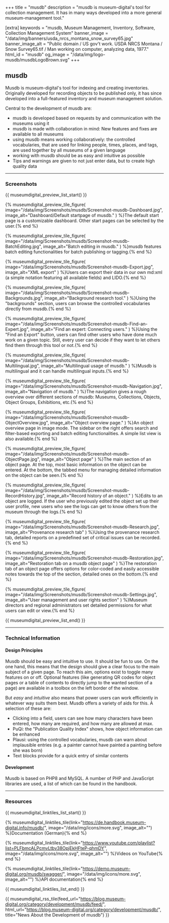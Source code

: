 +++
title = "musdb"
description = "musdb is museum-digital's tool for collection management. It has in many ways developed into a more general museum-management tool."

[extra]
keywords = "musdb, Museum Management, Inventory, Software, Collection Management System"
banner_image = "/data/img/banners/usda_nrcs_montana_snow_survey65.jpg"
banner_image_alt = "Public domain / US gov't work. USDA NRCS Montana / Snow Survey65.tif / Man working on computer, analyzing data, 1977."
html_id = "musdb"
og_image = "/data/img/logo-musdb/musdbLogoBrown.svg"
+++

## musdb

Musdb is museum-digital's tool for indexing and creating inventories. Originally developed for recording objects to be published only, it has since developed into a full-featured inventory and museum management solution.

Central to the development of musdb are:

- musdb is developed based on requests by and communication with the museums using it
- musdb is made with collaboration in mind: New features and fixes are available to all museums
- using musdb means working collaboratively: the controlled vocabularies, that are used for linking people, times, places, and tags, are used together by all museums of a given language
- working with musdb should be as easy and intuitive as possible
- Tips and warnings are given to not just enter data, but to create high quality data

----

### Screenshots

{{ museumdigital_preview_list_start() }}

{% museumdigital_preview_tile_figure(
    image="/data/img/Screenshots/musdb/Screenshot-musdb-Dashboard.jpg",
    image_alt="Dashboard/Default startpage of musdb."
    ) %}The default start page is a customizable dashboard. Other start pages can be selected by the user.{% end %}

{% museumdigital_preview_tile_figure(
    image="/data/img/Screenshots/musdb/Screenshot-musdb-BatchEditing.jpg",
    image_alt="Batch editing in musdb."
    ) %}musdb features batch editing functionalities for batch publishing or tagging.{% end %}

{% museumdigital_preview_tile_figure(
    image="/data/img/Screenshots/musdb/Screenshot-musdb-Export.jpg",
    image_alt="XML export"
    ) %}Users can export their data in our own md:xml (a simple notation featuring all available fields) and LIDO.{% end %}

{% museumdigital_preview_tile_figure(
    image="/data/img/Screenshots/musdb/Screenshot-musdb-Backgrounds.jpg",
    image_alt="Background research tool."
    ) %}Using the "backgrounds" section, users can browse the controlled vocabularies directly from musdb.{% end %}

{% museumdigital_preview_tile_figure(
    image="/data/img/Screenshots/musdb/Screenshot-musdb-Find-an-Expert.jpg",
    image_alt="Find an expert: Connecting users."
    ) %}Using the "Find an Export" button, users can find other users who have done much work on a given topic. Still, every user can decide if they want to let others find them through this tool or not.{% end %}

{% museumdigital_preview_tile_figure(
    image="/data/img/Screenshots/musdb/Screenshot-musdb-Multilingual.jpg",
    image_alt="Multilingual usage of musdb."
    ) %}Musdb is multilingual and it can handle multilingual inputs.{% end %}

{% museumdigital_preview_tile_figure(
    image="/data/img/Screenshots/musdb/Screenshot-musdb-Navigation.jpg",
    image_alt="Navigation of musdb."
    ) %}The navigation gives a rough overview over different sections of musdb: Museums, Collections, Objects, Object Groups, Exhibitions, etc.{% end %}

{% museumdigital_preview_tile_figure(
    image="/data/img/Screenshots/musdb/Screenshot-musdb-ObjectOverview.jpg",
    image_alt="Object overview page."
    ) %}An object overview page in image mode. The sidebar on the right offers search and filter-based exporting and batch editing functionalities. A simple list view is also available.{% end %}

{% museumdigital_preview_tile_figure(
    image="/data/img/Screenshots/musdb/Screenshot-musdb-ObjectPage.jpg",
    image_alt="Object page"
    ) %}The main section of an object page. At the top, most basic information on the object can be entered. At the bottom, the tabbed menu for managing detailed information on the object can be seen.{% end %}

{% museumdigital_preview_tile_figure(
    image="/data/img/Screenshots/musdb/Screenshot-musdb-RecordHistory.jpg",
    image_alt="Record history of an object."
    ) %}Edits to an object are logged. If the user who previously edited the object set up their user profile, new users who see the logs can get to know others from the museum through the logs.{% end %}

{% museumdigital_preview_tile_figure(
    image="/data/img/Screenshots/musdb/Screenshot-musdb-Research.jpg",
    image_alt="Provenance research tab"
    ) %}Using the provenance research tab, detailed reports on a predefined set of critical issues can be recorded.{% end %}

{% museumdigital_preview_tile_figure(
    image="/data/img/Screenshots/musdb/Screenshot-musdb-Restoration.jpg",
    image_alt="Restoration tab on a musdb object page"
    ) %}The restoration tab of an object page offers options for color-coded and easily accessible notes towards the top of the section, detailed ones on the bottom.{% end %}

{% museumdigital_preview_tile_figure(
    image="/data/img/Screenshots/musdb/Screenshot-musdb-Settings.jpg",
    image_alt="User management and user rights section"
    ) %}Museum directors and regional administrators set detailed permissions for what users can edit or view.{% end %}

{{ museumdigital_preview_list_end() }}

----

### Technical Information

#### Design Principles

Musdb should be easy and intuitive to use. It should be fun to use. On the one hand, this means that the design should give a clear focus to the main subject of a given page. To reach this aim, options exist to toggle many features on or off. Optional features (like generating QR codes for object pages or a table of contents to directly jump to the wanted section of a page) are available in a toolbox on the left border of the window.

But _easy_ and _intuitive_ also means that power users can work efficiently in whatever way suits them best. Musdb offers a variety of aids for this. A selection of these are:

- Clicking into a field, users can see how many characters have been entered, how many are required, and how many are allowed at max.
- PuQi: the "Publication Quality Index" shows, how object information can be enhanced
- Plausi: using the controlled vocabularies, musdb can warn about implausible entries (e.g. a painter cannot have painted a painting before she was born)
- Text blocks provide for a quick entry of similar contents

#### Development

Musdb is based on PHP8 and MySQL. A number of PHP and JavaScript libraries are used, a list of which can be found in the handbook.

----

### Resources

{{ museumdigital_linktiles_list_start() }}

{% museumdigital_linktiles_tile(link="https://de.handbook.museum-digital.info/musdb/",
    image="/data/img/icons/more.svg",
    image_alt="") %}Documentation (German){% end %}

{% museumdigital_linktiles_tile(link="https://www.youtube.com/playlist?list=PLFbmcALPcmvLtbv38OpjEkHFteP-qhmDY",
    image="/data/img/icons/more.svg",
    image_alt="") %}Videos on YouTube{% end %}

{% museumdigital_linktiles_tile(link="https://demo.museum-digital.org/musdb/swagger/",
    image="/data/img/icons/more.svg",
    image_alt="") %}API documentation{% end %}

{{ museumdigital_linktiles_list_end() }}

{{ museumdigital_rss_tile(feed_url="https://blog.museum-digital.org/category/development/musdb/feed/",
    html_url="https://blog.museum-digital.org/category/development/musdb/",
    title="News About the Development of musdb") }}
